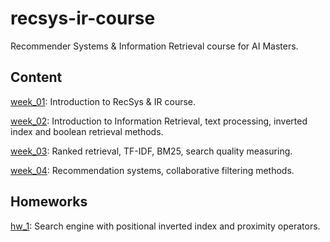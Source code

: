 # recsys-ir-course

Recommender Systems & Information Retrieval course for AI Masters.

## Content

[week_01](./materials/week_01): Introduction to RecSys & IR course.

[week_02](./materials/week_02): Introduction to Information Retrieval, text processing, inverted index and boolean retrieval methods.

[week_03](./materials/week_03): Ranked retrieval, TF-IDF, BM25, search quality measuring.

[week_04](./materials/week_04): Recommendation systems, collaborative filtering methods.

## Homeworks

[hw_1](./homeworks/hw_1): Search engine with positional inverted index and proximity operators.
